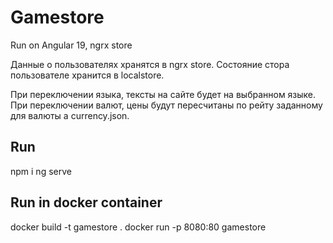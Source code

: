 # Gamestore

Run on Angular 19, ngrx store

Данные о пользователях хранятся в ngrx store.
Состояние стора пользователе хранится в localstore.

При переключении языка, тексты на сайте будет на выбранном языке.
При переключении валют, цены будут пересчитаны по рейту заданному для валюты а currency.json.

## Run

npm i
ng serve

## Run in docker container

docker build -t gamestore .
docker run -p 8080:80 gamestore
